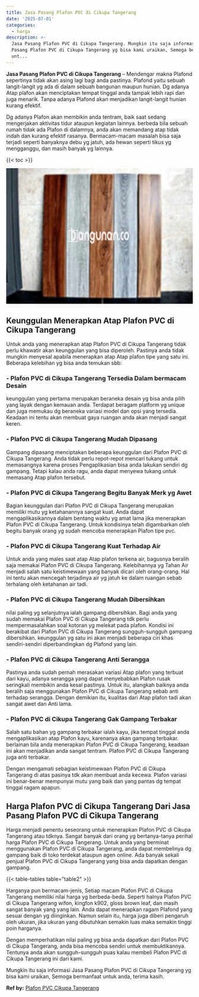 ```yaml
---
title: Jasa Pasang Plafon PVC di Cikupa Tangerang
date: '2025-07-01'
categories:
  - harga
description: >-
  Jasa Pasang Plafon PVC di Cikupa Tangerang. Mungkin itu saja informasi Jasa
  Pasang Plafon PVC di Cikupa Tangerang yg bisa kami uraikan, Semoga bermanfaat
  unt...
---
```


**Jasa Pasang Plafon PVC di Cikupa Tangerang** – Mendengar makna Plafond sepertinya tidak akan asing lagi bagi anda pastinya. Plafond yaitu sebuah langit-langit yg ada di dalam sebuah bangunan maupun hunian. Dg adanya Atap plafon akan menciptakan tempat tinggal anda tampak lebih rapi dan juga menarik. Tanpa adanya Plafond akan menjadikan langit-langit hunian kurang efektif.

Dg adanya Plafon akan membikin anda tentram, baik saat sedang mengerjakan aktivitas tidur ataupun kegiatan lainnya. berbeda bila sebuah rumah tidak ada Plafon di dalamnya, anda akan memandang atap tidak indah dan kurang efektif rasanya. Bermacam-macam masalah bisa saja terjadi seperti banyaknya debu yg jatuh, ada hewan seperti tikus yg mengganggu, dan masih banyak yg lainnya.

{{< toc >}}

![Jasa Pasang Plafon PVC di Cikupa Tangerang](/images/flafond-pvc-murah02.png)

## Keunggulan Menerapkan Atap Plafon PVC di Cikupa Tangerang

Untuk anda yang menerapkan atap Plafon PVC di Cikupa Tangerang tidak perlu khawatir akan keunggulan yang bisa diperoleh. Pastinya anda tidak mungkin menyesal apabila menerapkan atap Atap plafon tipe yang satu ini. Beberapa kelebihan yg bisa anda temukan sbb:

### \- Plafon PVC di Cikupa Tangerang Tersedia Dalam bermacam Desain

keunggulan yang pertama merupakan beraneka desain yg bisa anda pilih yang layak dengan kemauan anda. Terdapat beragam platform yg unique dan juga memukau dg beraneka variasi model dan opsi yang tersedia. Keadaan ini tentu akan membuat gaya ruangan anda akan menjadi sangat keren.

### \- Plafon PVC di Cikupa Tangerang Mudah Dipasang

Gampang dipasang menciptakan beberapa keunggulan dari Plafon PVC di Cikupa Tangerang. Anda tidak perlu repot-repot mencari tukang untuk memasangnya karena proses Pengaplikasian bisa anda lakukan sendiri dg gampang. Tetapi kalau anda ragu, anda dapat menyewa tukang untuk memasang Atap plafon tersebut.

### \- Plafon PVC di Cikupa Tangerang Begitu Banyak Merk yg Awet

Bagian keunggulan dari Plafon PVC di Cikupa Tangerang merupakan memiliki mutu yg ketahanannya sangat kuat. Anda dapat mengaplikasikannya dalam bentang waktu yg amat lama jika menerapkan Plafon PVC di Cikupa Tangerang. Untuk kondisinya telah digambarkan oleh begitu banyak orang yg sudah mencoba menerapkan Plafon tipe pvc.

### \- Plafon PVC di Cikupa Tangerang Kuat Terhadap Air

Untuk anda yang males saat atap Atap plafon terkena air, bagusnya beralih saja memakai Plafon PVC di Cikupa Tangerang. Kelebihannya yg Tahan Air menjadi salah satu keistimewaan yang banyak dicari oleh orang-orang. Hal ini tentu akan mencegah terjadinya air yg jatuh ke dalam ruangan sebab terhalang oleh ketahanan air tadi.

### \- Plafon PVC di Cikupa Tangerang Mudah Dibersihkan

nilai paling yg selanjutnya ialah gampang dibersihkan. Bagi anda yang sudah memakai Plafon PVC di Cikupa Tangerang tdk perlu mempermasalahkan soal kotoran yg melekat pada plafon. Kondisi ini berakibat dari Plafon PVC di Cikupa Tangerang sungguh-sungguh gampang dibersihkan. keunggulan yg satu ini akan menjadi beberapa ciri khas sendiri-sendiri diperbandingkan dg Plafond yang lain.

### \- Plafon PVC di Cikupa Tangerang Anti Serangga

Pastinya anda sudah pernah merasakan variasi Atap plafon yang terbuat dari kayu, adanya serangga yang dapat menyebabkan Plafon rusak seringkali membikin anda kesal pastinya. Untuk itu, alangkah baiknya anda beralih saja menggunakan Plafon PVC di Cikupa Tangerang sebab anti terhadap serangga. Dengan demikian itu, kualitas dari Atap plafon tadi akan sangat awet dan Anti lama.

### \- Plafon PVC di Cikupa Tangerang Gak Gampang Terbakar

Salah satu bahan yg gampang terbakar ialah kayu, jika tempat tinggal anda mengaplikasikan atap Plafon kayu, karenanya akan gampang terbakar. berlainan bila anda menerapkan Plafon PVC di Cikupa Tangerang, keadaan ini akan menjadikan anda sangat tentram. Plafon PVC di Cikupa Tangerang juga anti terbakar.

Dengan mengamati sebagian keistimewaan Plafon PVC di Cikupa Tangerang di atas pasinya tdk akan membuat anda kecewa. Plafon variasi ini benar-benar mempunyai mutu yang baik dan yang pantas dg tempat tinggal ragam apapun.

## Harga Plafon PVC di Cikupa Tangerang Dari Jasa Pasang Plafon PVC di Cikupa Tangerang

Harga menjadi penentu seseorang untuk menerapkan Plafon PVC di Cikupa Tangerang atau tdknya. Sangat banyak dari orang yg bertanya-tanya perihal harga Plafon PVC di Cikupa Tangerang. Untuk anda yang berminat menggunakan Plafon PVC di Cikupa Tangerang, anda dapat membelinya dg gampang baik di toko terdekat ataupun agen online. Ada banyak sekali penjual Plafon PVC di Cikupa Tangerang yang bisa anda dapatkan dengan gampang.

{{< table-tables table="table2" >}}

Harganya pun bermacam-jenis, Setiap macam Plafon PVC di Cikupa Tangerang memiliki nilai harga yg berbeda-beda. Seperti halnya Plafon PVC di Cikupa Tangerang wifon, kingfon k902, gloss brown leaf, dan masih sangat banyak yang yang lain. Anda dapat menerapkan ragam Plafond yang sesuai dengan yg diinginkan. Namun selain itu, harga juga diberi pengaruh oleh ukuran, jika ukuran yang dibutuhkan semakin luas maka semakin tinggi poin harganya.

Dengan memperhatikan nilai paling yg bisa anda dapatkan dari Plafon PVC di Cikupa Tangerang, anda bisa mencoba sendiri untuk membuktikannya. Tentunya anda akan sungguh-sungguh puas kalau membeli Plafon PVC di Cikupa Tangerang ini dari kami.

Mungkin itu saja informasi Jasa Pasang Plafon PVC di Cikupa Tangerang yg bisa kami uraikan, Semoga bermanfaat untuk anda, terima kasih.

**Ref by:** [Plafon PVC Cikupa Tangerang](https://id.wikipedia.org/wiki/Plafon)
